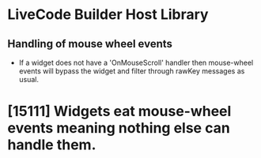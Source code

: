 # LiveCode Builder Host Library

## Handling of mouse wheel events

* If a widget does not have a 'OnMouseScroll' handler then mouse-wheel events will bypass the widget and filter through rawKey messages as usual.

# [15111] Widgets eat mouse-wheel events meaning nothing else can handle them.

